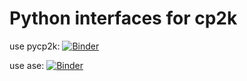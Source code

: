 # Python interfaces for cp2k
use pycp2k: 
[![Binder](https://mybinder.org/badge_logo.svg)](https://mybinder.org/v2/gh/matbinder/cp2k-example/master?filepath=pycp2k.ipynb)

use ase:
[![Binder](https://mybinder.org/badge_logo.svg)](https://mybinder.org/v2/gh/matbinder/cp2k-example/master?filepath=ase.ipynb)
